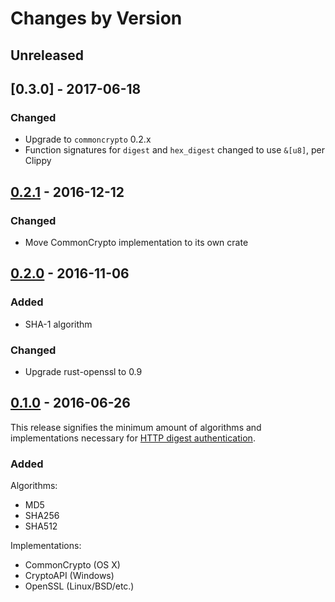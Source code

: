 # Changes by Version

## Unreleased

## [0.3.0] - 2017-06-18

### Changed

* Upgrade to `commoncrypto` 0.2.x
* Function signatures for `digest` and `hex_digest` changed to use `&[u8]`, per Clippy

## [0.2.1] - 2016-12-12

### Changed

* Move CommonCrypto implementation to its own crate

## [0.2.0] - 2016-11-06

### Added

* SHA-1 algorithm

### Changed

* Upgrade rust-openssl to 0.9

## [0.1.0] - 2016-06-26

This release signifies the minimum amount of algorithms and implementations necessary for
[HTTP digest authentication](https://tools.ietf.org/html/rfc7616).

### Added

Algorithms:

* MD5
* SHA256
* SHA512

Implementations:

* CommonCrypto (OS X)
* CryptoAPI (Windows)
* OpenSSL (Linux/BSD/etc.)

[0.2.1]: https://github.com/malept/crypto-hash/compare/v0.2.0...v0.2.1
[0.2.0]: https://github.com/malept/crypto-hash/compare/v0.1.0...v0.2.0
[0.1.0]: https://github.com/malept/crypto-hash/releases/tag/v0.1.0
